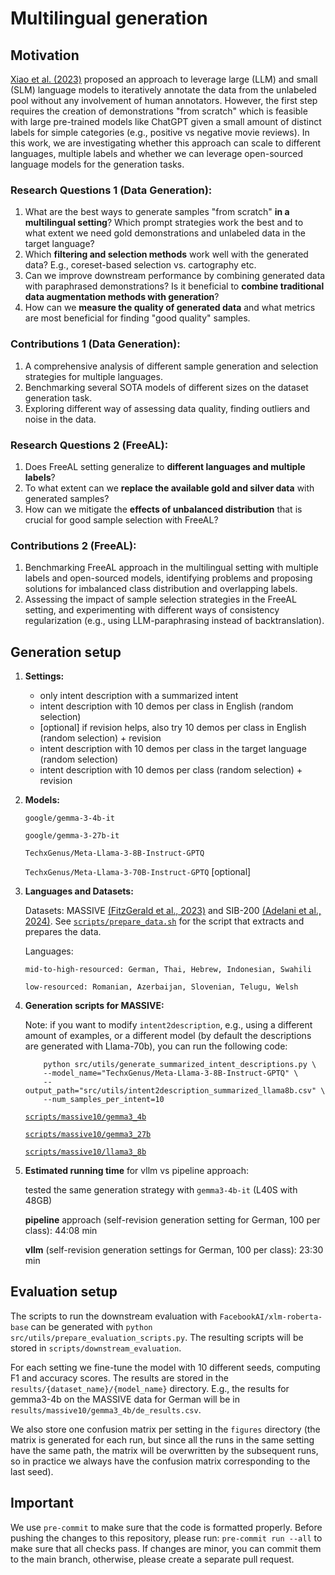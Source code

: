 # Multilingual generation

## Motivation

[Xiao et al. (2023)](https://aclanthology.org/2023.emnlp-main.896/) proposed an approach to leverage large (LLM) and small (SLM) language models to iteratively annotate the data from the unlabeled pool without any involvement of human annotators. However, the first step requires the creation of demonstrations "from scratch" which is feasible with large pre-trained models like ChatGPT given a small amount of distinct labels for simple categories (e.g., positive vs negative movie reviews). In this work, we are investigating whether this approach can scale to different languages, multiple labels and whether we can leverage open-sourced language models for the generation tasks.

### Research Questions 1 (Data Generation):

1. What are the best ways to generate samples "from scratch" **in a multilingual setting**? Which prompt strategies work the best and to what extent we need gold demonstrations and unlabeled data in the target language?
2. Which **filtering and selection methods** work well with the generated data? E.g., coreset-based selection vs. cartography etc.
3. Can we improve downstream performance by combining generated data with paraphrased demonstrations? Is it beneficial to **combine traditional data augmentation methods with generation**?
4. How can we **measure the quality of generated data** and what metrics are most beneficial for finding "good quality" samples.

### Contributions 1 (Data Generation):

1. A comprehensive analysis of different sample generation and selection strategies for multiple languages.
2. Benchmarking several SOTA models of different sizes on the dataset generation task.
3. Exploring different way of assessing data quality, finding outliers and noise in the data.

### Research Questions 2 (FreeAL):

1. Does FreeAL setting generalize to **different languages and multiple labels**?
2. To what extent can we **replace the available gold and silver data** with generated samples?
3. How can we mitigate the **effects of unbalanced distribution** that is crucial for good sample selection with FreeAL?

### Contributions 2 (FreeAL):

1. Benchmarking FreeAL approach in the multilingual setting with multiple labels and open-sourced models, identifying problems and proposing solutions for imbalanced class distribution and overlapping labels.
2. Assessing the impact of sample selection strategies in the FreeAL setting, and experimenting with different ways of consistency regularization (e.g., using LLM-paraphrasing instead of backtranslation).

## Generation setup

1. **Settings:**

   - only intent description with a summarized intent
   - intent description with 10 demos per class in English (random selection)
   - \[optional\] if revision helps, also try 10 demos per class in English (random selection) + revision
   - intent description with 10 demos per class in the target language (random selection)
   - intent description with 10 demos per class (random selection) + revision

2. **Models:**

   `google/gemma-3-4b-it`

   `google/gemma-3-27b-it`

   `TechxGenus/Meta-Llama-3-8B-Instruct-GPTQ`

   `TechxGenus/Meta-Llama-3-70B-Instruct-GPTQ` \[optional\]

3. **Languages and Datasets:**

   Datasets:
   MASSIVE [(FitzGerald et al., 2023)](https://aclanthology.org/2023.acl-long.235/) and SIB-200 [(Adelani et al., 2024)](https://aclanthology.org/2024.eacl-long.14.pdf). See [`scripts/prepare_data.sh`](https://github.com/tanikina/multilingual-generation/blob/main/scripts/prepare_data.sh) for the script that extracts and prepares the data.

   Languages:

   ```
   mid-to-high-resourced: German, Thai, Hebrew, Indonesian, Swahili

   low-resourced: Romanian, Azerbaijan, Slovenian, Telugu, Welsh
   ```

4. **Generation scripts for MASSIVE:**

   Note: if you want to modify `intent2description`, e.g., using a different amount of examples, or a different model (by default the descriptions are generated with Llama-70b), you can run the following code:

   ```
       python src/utils/generate_summarized_intent_descriptions.py \
       --model_name="TechxGenus/Meta-Llama-3-8B-Instruct-GPTQ" \
       --output_path="src/utils/intent2description_summarized_llama8b.csv" \
       --num_samples_per_intent=10
   ```

   [`scripts/massive10/gemma3_4b`](https://github.com/tanikina/multilingual-generation/tree/main/scripts/massive10/gemma3_4b)

   [`scripts/massive10/gemma3_27b`](https://github.com/tanikina/multilingual-generation/tree/main/scripts/massive10/gemma3_27b)

   [`scripts/massive10/llama3_8b`](https://github.com/tanikina/multilingual-generation/tree/main/scripts/massive10/llama3_8b)

5. **Estimated running time** for vllm vs pipeline approach:

   tested the same generation strategy with `gemma3-4b-it` (L40S with 48GB)

   **pipeline** approach (self-revision generation setting for German, 100 per class): 44:08 min

   **vllm** (self-revision generation settings for German, 100 per class): 23:30 min

## Evaluation setup

The scripts to run the downstream evaluation with `FacebookAI/xlm-roberta-base` can be generated with `python src/utils/prepare_evaluation_scripts.py`. The resulting scripts will be stored in `scripts/downstream_evaluation`.

For each setting we fine-tune the model with 10 different seeds, computing F1 and accuracy scores. The results are stored in the `results/{dataset_name}/{model_name}` directory. E.g., the results for gemma3-4b on the MASSIVE data for German will be in `results/massive10/gemma3_4b/de_results.csv`.

We also store one confusion matrix per setting in the `figures` directory (the matrix is generated for each run, but since all the runs in the same setting have the same path, the matrix will be overwritten by the subsequent runs, so in practice we always have the confusion matrix corresponding to the last seed).

## Important

We use `pre-commit` to make sure that the code is formatted properly. Before pushing the changes to this repository, please run: `pre-commit run --all` to make sure that all checks pass. If changes are minor, you can commit them to the main branch, otherwise, please create a separate pull request.
